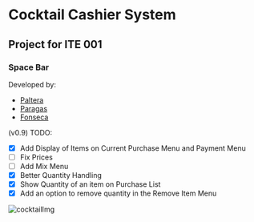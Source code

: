 # Cocktail Cashier System
## Project for ITE 001
### Space Bar 
Developed by:  
- [Paltera]
- [Paragas]
- [Fonseca]

(v0.9) TODO:  
- [x] Add Display of Items on Current Purchase Menu and Payment Menu
- [ ] Fix Prices
- [ ] Add Mix Menu
- [x] Better Quantity Handling
- [x] Show Quantity of an item on Purchase List
- [x] Add an option to remove quantity in the Remove Item Menu

![cocktailImg](https://images.all-free-download.com/images/graphiclarge/cocktail_of_highdefinition_picture_five_166470.jpg)



[Paltera]: https://github.com/TokenSlot
[Fonseca]: https://github.com/iashiarii
[Paragas]: https://github.com/owel123
